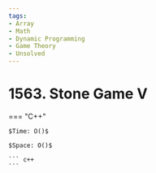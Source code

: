 ```yaml
---
tags:
- Array
- Math
- Dynamic Programming
- Game Theory
- Unsolved
---
```



# 1563. Stone Game V

=== "C++"

    $Time: O()$

    $Space: O()$

    ``` c++
    ```